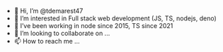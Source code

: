- 👋 Hi, I’m @tdemarest47
- 👀 I’m interested in Full stack web development (JS, TS, nodejs, deno)
- 🌱 I’ve been working in node since 2015, TS since 2021
- 💞️ I’m looking to collaborate on ...
- 📫 How to reach me ...

<!---
tdemarest47/tdemarest47 is a ✨ special ✨ repository because its `README.md` (this file) appears on your GitHub profile.
You can click the Preview link to take a look at your changes.
--->
